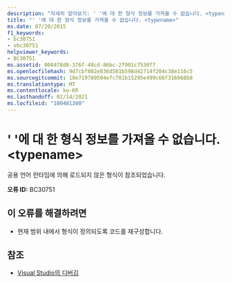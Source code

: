 ```yaml
---
description: "자세히 알아보기: ' '에 대 한 형식 정보를 가져올 수 없습니다. <typename>"
title: "' '에 대 한 형식 정보를 가져올 수 없습니다. <typename>"
ms.date: 07/20/2015
f1_keywords:
- bc30751
- vbc30751
helpviewer_keywords:
- BC30751
ms.assetid: 000478d8-376f-49cd-86bc-2f901c7530f7
ms.openlocfilehash: 9d7cbf802e836d581b598d42714f204c38e116c5
ms.sourcegitcommit: 10e719780594efc781b15295e499c66f316068b8
ms.translationtype: MT
ms.contentlocale: ko-KR
ms.lasthandoff: 02/14/2021
ms.locfileid: "100481300"
---
```

# <a name="unable-to-get-type-information-for-typename"></a>' '에 대 한 형식 정보를 가져올 수 없습니다. \<typename>

공용 언어 런타임에 의해 로드되지 않은 형식이 참조되었습니다.  
  
 **오류 ID:** BC30751  
  
## <a name="to-correct-this-error"></a>이 오류를 해결하려면  
  
- 현재 범위 내에서 형식이 정의되도록 코드를 재구성합니다.  
  
## <a name="see-also"></a>참조

- [Visual Studio의 디버깅](/visualstudio/debugger/debugger-feature-tour)
